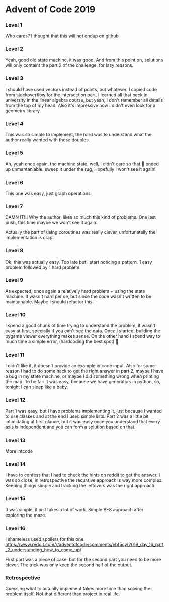 # Advent of Code 2019

### Level 1

Who cares? I thought that this will not endup on github

### Level 2

Yeah, good old state machine, it was good.
And from this point on, solutions will only containt
the part 2 of the challenge, for lazy reasons.

### Level 3

I should have used vectors instead of points, but whatever.
I copied code from stackoverflow for the intersection part.
I learned all that back in university in the linear algebra
course, but yeah, I don't remember all details from the top
of my head. Also it's impressive how I didn't even look for
a geometry library.

### Level 4

This was so simple to implement, the hard was to understand
what the author really wanted with those doubles.

### Level 5

Ah, yeah once again, the machine state, well, I didn't care
so that 💩 ended up unmantaniable. sweep it under the rug,
Hopefully I won't see it again!

### Level 6

This one was easy, just graph operations.

### Level 7

DAMN IT!!! Why the author, likes so much this kind of problems.
One last push, this time maybe we won't see it again.

Actually the part of using coroutines was really clever,
unfortunatelly the implementation is crap.

### Level 8

Ok, this was actually easy. Too late but I start noticing a pattern.
1 easy problem followed by 1 hard problem.

### Level 9

As expected, once again a relatively hard problem + using the state
machine. It wasn't hard per se, but since the code wasn't written
to be maintainable. Maybe I should refactor this.

### Level 10

I spend a good chunk of time trying to understand the problem, 
it wasn't easy at first, specially if you can't see the data.
Once I started, building the pygame viewer everything makes
sense. On the other hand I spend way to much time a simple
error, (hardcoding the best spot) :facepalm:

### Level 11

I didn't like it, it doesn't provide an example intcode input.
Also for some reason I had to do some hack to get the 
right answer in part 2, maybe I have a bug in my state machine,
or maybe I did something wrong when printing the map.
To be fair it was easy, because we have generators in python,
so, tonight I can sleep like a baby.

### Level 12

Part 1 was easy, but I have problems implementing it, just because
I wanted to use classes and at the end I used simple lists.
Part 2 was a little bit intimidating at first glance, but it was
easy once you understand that every axis is independent and you can
form a solution based on that.

### Level 13

More intcode

### Level 14

I have to confess that I had to check the hints on reddit to get
the answer. I was so close, in retrospective the recursive approach
is way more complex. Keeping things simple and tracking the leftovers
was the right approach.

### Level 15

It was simple, it just takes a lot of work. Simple BFS approach after
exploring the maze.

### Level 16

I shameless used spoilers for this one: https://www.reddit.com/r/adventofcode/comments/ebf5cy/2019_day_16_part_2_understanding_how_to_come_up/

First part was a piece of cake, but for the second part you need to be more clever.
The trick was only keep the second half of the output.

### Retrospective

Guessing what to actually implement takes more time than solving the problem itself.
Not that different than project in real life.